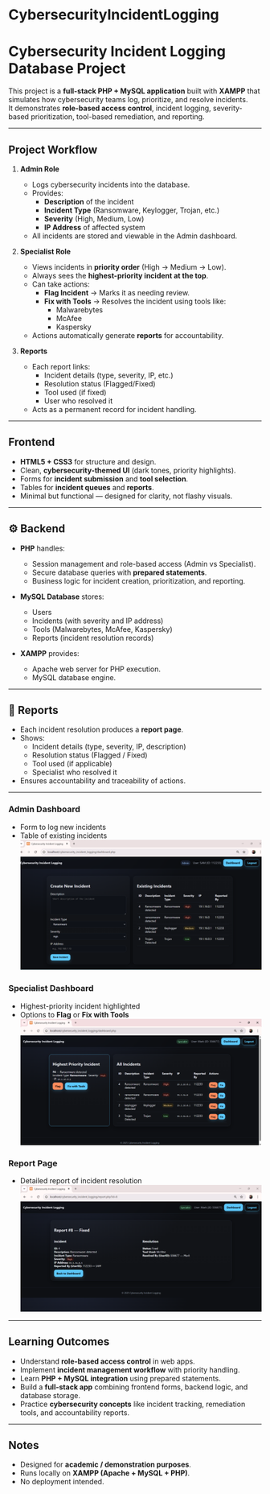 # CybersecurityIncidentLogging
# Cybersecurity Incident Logging Database Project 

This project is a **full-stack PHP + MySQL application** built with **XAMPP** that simulates how cybersecurity teams log, prioritize, and resolve incidents.  
It demonstrates **role-based access control**, incident logging, severity-based prioritization, tool-based remediation, and reporting.

---

##  Project Workflow
1. **Admin Role**
   - Logs cybersecurity incidents into the database.
   - Provides:
     - **Description** of the incident
     - **Incident Type** (Ransomware, Keylogger, Trojan, etc.)
     - **Severity** (High, Medium, Low)
     - **IP Address** of affected system
   - All incidents are stored and viewable in the Admin dashboard.

2. **Specialist Role**
   - Views incidents in **priority order** (High → Medium → Low).
   - Always sees the **highest-priority incident at the top**.
   - Can take actions:
     - **Flag Incident** → Marks it as needing review.
     - **Fix with Tools** → Resolves the incident using tools like:
       - Malwarebytes  
       - McAfee  
       - Kaspersky  
   - Actions automatically generate **reports** for accountability.

3. **Reports**
   - Each report links:
     - Incident details (type, severity, IP, etc.)
     - Resolution status (Flagged/Fixed)
     - Tool used (if fixed)
     - User who resolved it
   - Acts as a permanent record for incident handling.

---

## Frontend
- **HTML5 + CSS3** for structure and design.  
- Clean, **cybersecurity-themed UI** (dark tones, priority highlights).  
- Forms for **incident submission** and **tool selection**.  
- Tables for **incident queues** and **reports**.  
- Minimal but functional — designed for clarity, not flashy visuals.

---

## ⚙️ Backend
- **PHP** handles:
  - Session management and role-based access (Admin vs Specialist).  
  - Secure database queries with **prepared statements**.  
  - Business logic for incident creation, prioritization, and reporting.  

- **MySQL Database** stores:
  - Users  
  - Incidents (with severity and IP address)  
  - Tools (Malwarebytes, McAfee, Kaspersky)  
  - Reports (incident resolution records)  

- **XAMPP** provides:
  - Apache web server for PHP execution.  
  - MySQL database engine.  

---

## 📑 Reports
- Each incident resolution produces a **report page**.  
- Shows:
  - Incident details (type, severity, IP, description)  
  - Resolution status (Flagged / Fixed)  
  - Tool used (if applicable)  
  - Specialist who resolved it  
- Ensures accountability and traceability of actions.  

---

###  Admin Dashboard
- Form to log new incidents  
- Table of existing incidents
![Admin Dashboard](assets/Admin_page.png)

###  Specialist Dashboard
- Highest-priority incident highlighted  
- Options to **Flag** or **Fix with Tools**
![Specialist Dashboard](assets/Specialist_page.png)

###  Report Page
- Detailed report of incident resolution
![Report Page](assets/Report.png)

---

## Learning Outcomes
- Understand **role-based access control** in web apps.  
- Implement **incident management workflow** with priority handling.  
- Learn **PHP + MySQL integration** using prepared statements.  
- Build a **full-stack app** combining frontend forms, backend logic, and database storage.  
- Practice **cybersecurity concepts** like incident tracking, remediation tools, and accountability reports.  

---

##  Notes
- Designed for **academic / demonstration purposes**.  
- Runs locally on **XAMPP (Apache + MySQL + PHP)**.  
- No deployment intended.  

